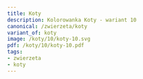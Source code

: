 ```yaml
---
title: Koty
description: Kolorowanka Koty - wariant 10
canonical: /zwierzeta/koty
variant_of: koty
image: /koty/10/koty-10.svg
pdf: /koty/10/koty-10.pdf
tags:
- zwierzeta
- koty
---
```

